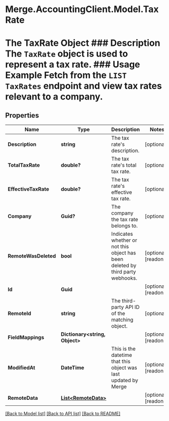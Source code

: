 # Merge.AccountingClient.Model.TaxRate
# The TaxRate Object ### Description The `TaxRate` object is used to represent a tax rate.  ### Usage Example Fetch from the `LIST TaxRates` endpoint and view tax rates relevant to a company.

## Properties

Name | Type | Description | Notes
------------ | ------------- | ------------- | -------------
**Description** | **string** | The tax rate&#39;s description. | [optional] 
**TotalTaxRate** | **double?** | The tax rate&#39;s total tax rate. | [optional] 
**EffectiveTaxRate** | **double?** | The tax rate&#39;s effective tax rate. | [optional] 
**Company** | **Guid?** | The company the tax rate belongs to. | [optional] 
**RemoteWasDeleted** | **bool** | Indicates whether or not this object has been deleted by third party webhooks. | [optional] [readonly] 
**Id** | **Guid** |  | [optional] [readonly] 
**RemoteId** | **string** | The third-party API ID of the matching object. | [optional] 
**FieldMappings** | **Dictionary&lt;string, Object&gt;** |  | [optional] [readonly] 
**ModifiedAt** | **DateTime** | This is the datetime that this object was last updated by Merge | [optional] [readonly] 
**RemoteData** | [**List&lt;RemoteData&gt;**](RemoteData.md) |  | [optional] [readonly] 

[[Back to Model list]](../README.md#documentation-for-models) [[Back to API list]](../README.md#documentation-for-api-endpoints) [[Back to README]](../README.md)

